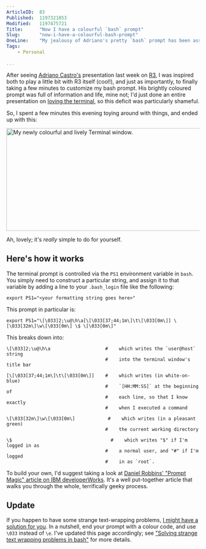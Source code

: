 ```yaml
---
ArticleID:  83
Published:  1197321853
Modified:   1197475721
Title:      "Now I have a colourful `bash` prompt"
Slug:       "now-i-have-a-colourful-bash-prompt"
OneLine:    "My jealousy of Adriano's pretty `bash` prompt has been assuaged by the construction of my own, _prettier_ and _more functional_ prompt.  So there!"
Tags:       
    - Personal

...
```

After seeing [Adriano Castro's][adriano] presentation last week on [R3][], I was inspired both to play a little bit with R3 itself (cool!), and just as importantly, to finally taking a few minutes to customize my bash prompt.  His brightly coloured prompt was full of information and life, mine not; I'd just done an entire presentation on [loving the terminal][love], so this deficit was particularly shameful.

So, I spent a few minutes this evening toying around with things, and ended up with this:

<img src="http://mikewest.org/images/4.png" alt="My newly colourful and lively Terminal window." height="267" width="575">

Ah, lovely; it's _really_ simple to do for yourself.

Here's how it works
-------------------

The terminal prompt is controlled via the `PS1` environment variable in `bash`.  You simply need to construct a particular string, and assign it to that variable by adding a line to your `.bash_login` file like the following:

    export PS1="<your formatting string goes here>"

This prompt in particular is:

    export PS1="\[\033]2;\u@\h\a[\[\033[37;44;1m\]\t\[\033[0m\]] \[\033[32m\]\w\[\033[0m\] \$ \[\033[0m\]"
    
This breaks down into:
    
    \[\033]2;\u@\h\a                    #    which writes the `user@host` string
                                        #    into the terminal window's title bar
                    
    [\[\033[37;44;1m\]\t\[\033[0m\]]    #    which writes (in white-on-blue)
                                        #    `[HH:MM:SS]` at the beginning of
                                        #    each line, so that I know exactly
                                        #    when I executed a command
    
    \[\033[32m\]\w\[\033[0m\]            #    which writes (in a pleasant green) 
                                        #    the current working directory
                                    
    \$                                    #    which writes "$" if I'm logged in as
                                        #    a normal user, and "#" if I'm logged
                                        #    in as `root`.
    
To build your own, I'd suggest taking a look at [Daniel Robbins' "Prompt Magic" article on IBM developerWorks][ibm].  It's a well put-together article that walks you through the whole, terrifically geeky process.

Update
------

If you happen to have some strange text-wrapping problems, [I might have a solution for you][solution].  In a nutshell, end your prompt with a colour code, and use `\033` instead of `\e`.  I've updated this page accordingly; see ["Solving strange text wrapping problems in bash"][solution] for more details.

[adriano]: http://adrianocastro.net/about/
[R3]: http://sourceforge.net/projects/rthree "R3: A neat looking templating system, full of support for l10n, i18n, and many other letters and numbers."
[love]: /archive/presentation-love-the-terminal "Mike West: 'Love the Terminal'"
[ibm]: http://www.ibm.com/developerworks/linux/library/l-tip-prompt/ "Tip: Prompt Magic"
[solution]: http://mikewest.org/archive/solving-strange-text-wrapping-problems-in-bash "Mike West: 'Solving strange text wrapping problems in `bash`'"